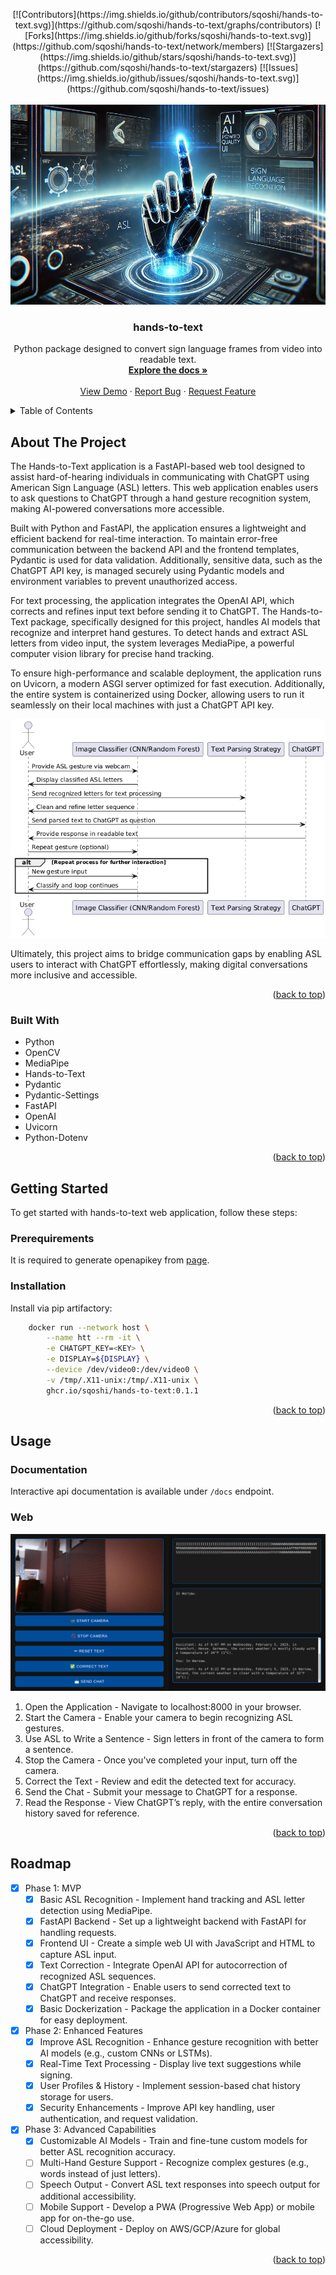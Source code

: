 <a id="readme-top"></a>
<div align="center">
[![Contributors](https://img.shields.io/github/contributors/sqoshi/hands-to-text.svg)](https://github.com/sqoshi/hands-to-text/graphs/contributors)
[![Forks](https://img.shields.io/github/forks/sqoshi/hands-to-text.svg)](https://github.com/sqoshi/hands-to-text/network/members)
[![Stargazers](https://img.shields.io/github/stars/sqoshi/hands-to-text.svg)](https://github.com/sqoshi/hands-to-text/stargazers)
[![Issues](https://img.shields.io/github/issues/sqoshi/hands-to-text.svg)](https://github.com/sqoshi/hands-to-text/issues)
</div>

<br />
<div align="center">
  <a href="https://github.com/sqoshi/hands-to-text/blob/master/docs/landscape.png">
   <img src="https://github.com/sqoshi/hands-to-text/raw/master/docs/landscape.png" alt="Logo" width="720" height="320">
 </a>

<h3 align="center">hands-to-text</h3>

  <p align="center">
    Python package designed to convert sign language frames from video into readable text.
    <br />
    <a href="https://github.com/sqoshi/hands-to-text"><strong>Explore the docs »</strong></a>
    <br />
    <br />
    <a href="https://github.com/sqoshi/hands-to-text">View Demo</a>
    &middot;
    <a href="https://github.com/sqoshi/hands-to-text/issues/new?labels=bug&template=bug-report---.md">Report Bug</a>
    &middot;
    <a href="https://github.com/sqoshi/hands-to-text/issues/new?labels=enhancement&template=feature-request---.md">Request Feature</a>
  </p>
</div>

<details>
  <summary>Table of Contents</summary>
  <ol>
    <li><a href="#about-the-project">About The Project</a></li>
    <li><a href="#built-with">Built With</a></li>
    <li><a href="#getting-started">Getting Started</a></li>
    <li><a href="#usage">Usage</a></li>
    <li><a href="#roadmap">Roadmap</a></li>
  </ol>
</details>

## About The Project

The Hands-to-Text application is a FastAPI-based web tool designed to assist hard-of-hearing individuals in communicating with ChatGPT using American Sign Language (ASL) letters. This web application enables users to ask questions to ChatGPT through a hand gesture recognition system, making AI-powered conversations more accessible.

Built with Python and FastAPI, the application ensures a lightweight and efficient backend for real-time interaction. To maintain error-free communication between the backend API and the frontend templates, Pydantic is used for data validation. Additionally, sensitive data, such as the ChatGPT API key, is managed securely using Pydantic models and environment variables to prevent unauthorized access.

For text processing, the application integrates the OpenAI API, which corrects and refines input text before sending it to ChatGPT. The Hands-to-Text package, specifically designed for this project, handles AI models that recognize and interpret hand gestures. To detect hands and extract ASL letters from video input, the system leverages MediaPipe, a powerful computer vision library for precise hand tracking.

To ensure high-performance and scalable deployment, the application runs on Uvicorn, a modern ASGI server optimized for fast execution. Additionally, the entire system is containerized using Docker, allowing users to run it seamlessly on their local machines with just a ChatGPT API key.

![img](https://github.com/sqoshi/hands-to-text/blob/master/docs/plant.png)

Ultimately, this project aims to bridge communication gaps by enabling ASL users to interact with ChatGPT effortlessly, making digital conversations more inclusive and accessible.

<p align="right">(<a href="#readme-top">back to top</a>)</p>

### Built With

* Python
* OpenCV
* MediaPipe
* Hands-to-Text
* Pydantic
* Pydantic-Settings
* FastAPI
* OpenAI
* Uvicorn
* Python-Dotenv

<p align="right">(<a href="#readme-top">back to top</a>)</p>

## Getting Started

To get started with hands-to-text web application, follow these steps:

### Prerequirements

It is required to generate openapikey from [page](https://platform.openai.com/).

### Installation

Install via pip artifactory:

```sh
    docker run --network host \
        --name htt --rm -it \
        -e CHATGPT_KEY=<KEY> \
        -e DISPLAY=${DISPLAY} \
        --device /dev/video0:/dev/video0 \
        -v /tmp/.X11-unix:/tmp/.X11-unix \
        ghcr.io/sqoshi/hands-to-text:0.1.1
```

<p align="right">(<a href="#readme-top">back to top</a>)</p>

## Usage

### Documentation

Interactive api documentation is available under `/docs` endpoint.

### Web

![img](https://github.com/sqoshi/hands-to-text/blob/master/docs/examplenew.png)

1. Open the Application - Navigate to localhost:8000 in your browser.
1. Start the Camera - Enable your camera to begin recognizing ASL gestures.
1. Use ASL to Write a Sentence - Sign letters in front of the camera to form a sentence.
1. Stop the Camera - Once you've completed your input, turn off the camera.
1. Correct the Text - Review and edit the detected text for accuracy.
1. Send the Chat - Submit your message to ChatGPT for a response.
1. Read the Response - View ChatGPT’s reply, with the entire conversation history saved for reference.

<p align="right">(<a href="#readme-top">back to top</a>)</p>

## Roadmap

* [x] Phase 1: MVP
  * [x] Basic ASL Recognition - Implement hand tracking and ASL letter detection using MediaPipe.
  * [x] FastAPI Backend - Set up a lightweight backend with FastAPI for handling requests.
  * [x] Frontend UI - Create a simple web UI with JavaScript and HTML to capture ASL input.
  * [x] Text Correction - Integrate OpenAI API for autocorrection of recognized ASL sequences.
  * [x] ChatGPT Integration - Enable users to send corrected text to ChatGPT and receive responses.
  * [x] Basic Dockerization - Package the application in a Docker container for easy deployment.

* [x] Phase 2: Enhanced Features
  * [x] Improve ASL Recognition - Enhance gesture recognition with better AI models (e.g., custom CNNs or LSTMs).
  * [x] Real-Time Text Processing - Display live text suggestions while signing.
  * [x] User Profiles & History - Implement session-based chat history storage for users.
  * [x] Security Enhancements - Improve API key handling, user authentication, and request validation.

* [x] Phase 3: Advanced Capabilities
  * [x] Customizable AI Models - Train and fine-tune custom models for better ASL recognition accuracy.
  * [ ] Multi-Hand Gesture Support - Recognize complex gestures (e.g., words instead of just letters).
  * [ ] Speech Output - Convert ASL text responses into speech output for additional accessibility.
  * [ ] Mobile Support - Develop a PWA (Progressive Web App) or mobile app for on-the-go use.
  * [ ] Cloud Deployment - Deploy on AWS/GCP/Azure for global accessibility.

<p align="right">(<a href="#readme-top">back to top</a>)</p>

